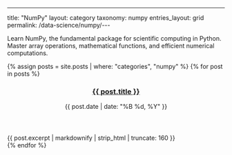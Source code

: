 ---
title: "NumPy"
layout: category
taxonomy: numpy
entries_layout: grid
permalink: /data-science/numpy/---

Learn NumPy, the fundamental package for scientific computing in Python. Master array operations, mathematical functions, and efficient numerical computations.

{% assign posts = site.posts | where: "categories", "numpy" %}
{% for post in posts %}
  <article class="entry">
    <header class="entry-header">
      <h3 class="entry-title">
        <a href="{{ post.url | relative_url }}">{{ post.title }}</a>
      </h3>
      <div class="entry-meta">
        <time class="entry-time">{{ post.date | date: "%B %d, %Y" }}</time>
      </div>
    </header>
    <div class="entry-excerpt">
      {{ post.excerpt | markdownify | strip_html | truncate: 160 }}
    </div>
  </article>
{% endfor %}